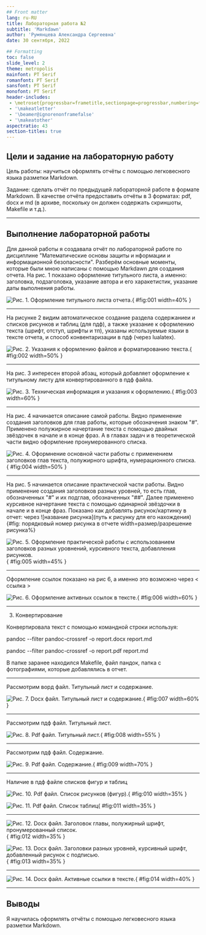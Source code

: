 ```yaml
---
## Front matter
lang: ru-RU
title: Лабораторная работа №2
subtitle: 'Markdawn'
author: 'Румянцева Александра Сергеевна'
date: 30 сентября, 2022

## Formatting
toc: false
slide_level: 2
theme: metropolis
mainfont: PT Serif
romanfont: PT Serif
sansfont: PT Serif
monofont: PT Serif
header-includes: 
 - \metroset{progressbar=frametitle,sectionpage=progressbar,numbering=fraction}
 - '\makeatletter'
 - '\beamer@ignorenonframefalse'
 - '\makeatother'
aspectratio: 43
section-titles: true
---
```


## Цели и задание на лабораторную работу

Цель работы: научиться оформлять отчёты с помощью легковесного языка разметки Markdown.

Задание: сделать отчёт по предыдущей лабораторной работе в формате Markdown. В качестве отчёта предоставить отчёты в 3 форматах: pdf, docx и md (в архиве, поскольку он должен содержать скриншоты, Makefile и т.д.).

---

## Выполнение лабораторной работы

Для данной работы я создавала отчёт по лабораторной работе по дисциплине "Математические основы защиты и нформации и информационной безопасности". Разберём основные моменты, которые были мною написаны с помощью Markdawn для создания отчета. На рис. 1 показано оформление титульного листа, а именно: заголовка, подзаголовка, указание автора и его харакетистик, указание даты выполнения работы.

   ![Рис. 1. Оформление титульного листа отчета.](images/1.jpg){ #fig:001 width=40% }

---

На рисунке 2 видим автоматическое создание раздела содержаниеи и списков рисунков и таблиц (для пдф), а также указание к оформлению текста (шрифт, отступ, шрифты  и тп), указаны используемые языки в тексте отчета, и способ конвентаризации в пдф (через lualatex).

   ![Рис. 2. Указания к оформлению файлов и форматированию текста.](images/2.jpg){ #fig:002 width=50% }

---

На рис. 3 интересен второй абзац, который добавляет оформление к титульному листу для конвертированного в пдф файла.

   ![Рис. 3. Техническая информация и указания к оформлению.](images/3.jpg){ #fig:003 width=60% }

---

На рис. 4 начинается описание самой работы. Видно применение создания заголовков для глав работы, которые обозначения знаком "#". Применено полужирное начертание текста с помощью двайных звёздочек в начале и в конце фраз. А в главах задач и в теоретической части видно оформление пронумерованного списка.

   ![Рис. 4. Оформнение основной части работы с применением заголовков глав текста, полужирного шрифта, нумерационного списка.](images/4.jpg){ #fig:004 width=50% }

---

На рис. 5  начинается описание практической части работы. Видно применение создания заголовков разных уровней, то есть глав, обозначенных "#" и их подглав, обозначенных "##". Далее применено курсивное начертание текста с помощью одинарной звёздочки в начале и в конце фраз. Показано как добавлять рисунок/картинку в отчет: через ![название рисунка](путь к рисунку для его нахождения){#fig: порядковый номер рисунка в отчете width=размер/разрешение рисунка%}

   ![Рис. 5. Оформление практической работы с использованием заголовков разных уровнений, курсивного текста, добавлления рисунков.](images/5.jpg){ #fig:005 width=45% }

---

Оформление ссылок показано на рис 6, а именно это возможно через < ссылка >

   ![Рис. 6. Оформление активных ссылок в тексте.](images/6.jpg){ #fig:006 width=60% }

---

3. Конвертирование

Конвертировала текст с помощью командной строки используя:

pandoc --filter pandoc-crossref -o report.docx report.md

pandoc --filter pandoc-crossref -o report.pdf report.md

В папке заранее находился Makefile, файл пандок, папка с фотографиями, которые добавлялись в отчет.

---

Рассмотрим ворд файл. Титульный лист и содержание.

   ![Рис. 7. Docx файл. Титульный лист и содержание.](images/7.jpg){ #fig:007 width=60% }

---

Рассмотрим пдф файл. Титульный лист.

   ![Рис. 8. Pdf файл. Титульный лист.](images/11.jpg){ #fig:008 width=55% }

---

Рассмотрим пдф файл. Содержание.

   ![Рис. 9. Pdf файл. Содержание.](images/12.jpg){ #fig:009 width=70% }

---

Наличие в пдф файле списков фигур и таблиц

   ![Рис. 10. Pdf файл. Список рисунков (фигур).](images/13.jpg){ #fig:010 width=35% }

   ![Рис. 11. Pdf файл. Список таблиц](images/14.jpg){ #fig:011 width=35% }

---

   ![Рис. 12. Docx файл. Заголовок главы, полужирный шрифт, пронумерованный список.](images/8.jpg){ #fig:012 width=35% }

   ![Рис. 13. Docx файл. Заголовки разных уровней, курсивный шрифт, добавленный рисунок с подписью.](images/9.jpg){ #fig:013 width=35% }

---

   ![Рис. 14. Docx файл. Активные ссылки в тексте.](images/10.jpg){ #fig:014 width=40% }

---

## Выводы

Я научилась оформлять отчёты с помощью легковесного языка разметки Markdown.